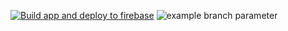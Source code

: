 [![Build app and deploy to firebase ](https://github.com/jacinlowe/ci-test/workflows/main.yml/badge.svg?branch=master)](https://github.com/coryrylan/jacinlowe/ci-test)
![example branch parameter](https://github.com/github/docs/actions/workflows/main.yml/badge.svg?branch=feature-1)
